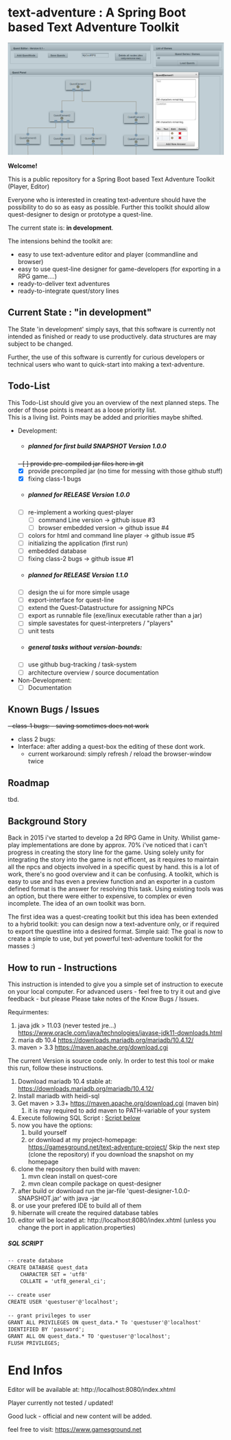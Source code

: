 # text-adventure : A Spring Boot based Text Adventure Toolkit #

![ui_shot.PNG](ui_shot.PNG)

__Welcome!__
 
This is a public repository for a Spring Boot based Text Adventure Toolkit (Player, Editor)

Everyone who is interested in creating text-adventure should have the possibility to do so as easy as possible.
Further this toolkit should allow quest-designer to design or prototype a quest-line.
 
The current state is: __in development__.

The intensions behind the toolkit are:
* easy to use text-adventure editor and player (commandline and browser)
* easy to use quest-line designer for game-developers (for exporting in a RPG game....)
* ready-to-deliver text adventures
* ready-to-integrate quest/story lines 

## Current State : "in development" ##
The State 'in development' simply says, that this software is currently not intended as finished or ready to use productively.
data structures are may subject to be changed.

Further, the use of this software is currently for curious developers or technical users who want to quick-start into making
a text-adventure.
    
## Todo-List ##
This Todo-List should give you an overview of the next planned steps.
The order of those points is meant as a loose priority list.  
This is a living list. Points may be added and priorities maybe shifted.

* Development:
    - ##### planned for first build SNAPSHOT Version 1.0.0 #####
    ~~- [ ] provide pre-compiled jar files here in git~~
    - [x] provide precompiled jar (no time for messing with those github stuff)
    - [x] fixing class-1 bugs
    - ##### planned for RELEASE Version 1.0.0 #####    
    - [ ] re-implement a working quest-player
        - [ ] command Line version -> github issue #3
        - [ ] browser embedded version -> github issue #4
    - [ ] colors for html and command line player -> github issue #5       
    - [ ] initializing the application (first run)
    - [ ] embedded database  
    - [ ] fixing class-2 bugs -> github issue #1   
    - ##### planned for RELEASE Version 1.1.0 #####    
    - [ ] design the ui for more simple usage
    - [ ] export-interface for quest-line
    - [ ] extend the Quest-Datastructure for assigning NPCs
    - [ ] export as runnable file (exe/linux executable rather than a jar)    
    - [ ] simple savestates for quest-interpreters / "players"
    - [ ] unit tests
    - ##### general tasks without version-bounds: #####
    - [ ] use github bug-tracking / task-system
    - [ ] architecture overview / source documentation
* Non-Development:
    - [ ]  Documentation
    
## Known Bugs / Issues ##
~~- class-1 bugs:
    - saving sometimes does not work~~
- class 2 bugs:
- Interface: after adding a quest-box the editing of these dont work.
    - current workaround: simply refresh / reload the  browser-window twice
      
## Roadmap
tbd.
      
## Background Story ##

Back in 2015 i've started to develop a 2d RPG Game in Unity. Whilist game-play implementations are done by approx. 70% i've noticed
that i can't progress in creating the story line for the game. Using solely unity for integrating the story into the game is not
efficent, as it requires to maintain all the npcs and objects involved in a specific quest by hand. this is a lot of work, there's no
good overview and it can be confusing. A toolkit, which is easy to use and has even a preview function and an exporter in a 
custom defined format is the answer for resolving this task. Using existing tools was an option, but there were either to expensive,
to complex or even incomplete. The idea of an own toolkit was born.

The first idea was a quest-creating toolkit but this idea has been extended to a hybrid toolkit: you can design now a text-adventure only,
or if required to export the questline into a desired format.
Simple said: The goal is now to create a simple to use, but yet powerful text-adventure toolkit for the masses :)
    
## How to run - Instructions ##
This instruction is intended to give you a simple set of instruction to execute on your local computer. 
For advanced users - feel free to try it out and give feedback - but please Please take notes of the Know Bugs / Issues.

Requirmentes:
1) java jdk > 11.03  (never tested jre...) https://www.oracle.com/java/technologies/javase-jdk11-downloads.html
1) maria db 10.4 https://downloads.mariadb.org/mariadb/10.4.12/
1) maven > 3.3 https://maven.apache.org/download.cgi

The current Version is source code only. In order to test this tool or make this run, follow these instructions.

1) Download mariadb 10.4 stable at: https://downloads.mariadb.org/mariadb/10.4.12/
1) Install mariadb with heidi-sql
1) Get maven > 3.3+ https://maven.apache.org/download.cgi (maven bin)
    1) it is may required to add maven to PATH-variable of your system
1) Execute following SQL Script : [Script below](#sql-script "goto sql script")
1) now you have the options:
    1) build yourself  
    1) or download at my project-homepage: https://gamesground.net/text-adventure-project/ 
    Skip the next step (clone the repository) if you download the snapshot on my homepage    
1) clone the repository then build with maven:
    1) mvn clean install on quest-core
    1) mvn clean compile package on quest-designer
1) after build or download run the jar-file 'quest-designer-1.0.0-SNAPSHOT.jar' with java -jar
1) or use your prefered IDE to build all of them
1) hibernate will create the required database tables
1) editor will be located at: http://localhost:8080/index.xhtml (unless you change the port in application.properties)

##### SQL SCRIPT #####
    -- create database
    CREATE DATABASE quest_data
        CHARACTER SET = 'utf8'
        COLLATE = 'utf8_general_ci';

    -- create user
    CREATE USER 'questuser'@'localhost';

    -- grant privileges to user
    GRANT ALL PRIVILEGES ON quest_data.* To 'questuser'@'localhost' IDENTIFIED BY 'password';
    GRANT ALL ON quest_data.* TO 'questuser'@'localhost';
    FLUSH PRIVILEGES;

# End Infos #

Editor will be available at:
http://localhost:8080/index.xhtml

Player currently not tested / updated!

Good luck - official and new content will be added.

feel free to visit: https://www.gamesground.net
